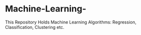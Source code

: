 # Machine-Learning-
This Repository Holds Machine Learning Algorithms: Regression, Classification, Clustering etc.

